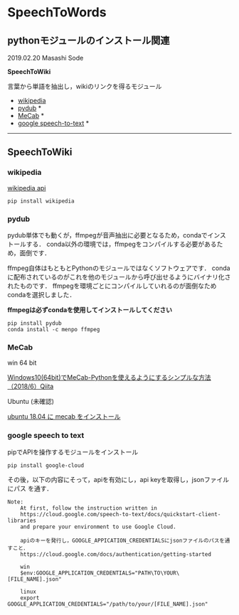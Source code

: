 # SpeechToWords

## pythonモジュールのインストール関連

2019.02.20 Masashi Sode

**SpeechToWiki**

言葉から単語を抽出し，wikiのリンクを得るモジュール

- [wikipedia]((https://pypi.org/project/wikipedia/))
- [pydub](https://github.com/jiaaro/pydub) *
- [MeCab](http://taku910.github.io/mecab/) *
- [google speech-to-text](https://cloud.google.com/speech-to-text/docs/quickstart-client-libraries) *

---

## SpeechToWiki

### wikipedia
[wikipedia api](https://pypi.org/project/wikipedia/)
```
pip install wikipedia
```

### pydub

pydub単体でも動くが，ffmpegが音声抽出に必要となるため，condaでインストールする．
conda以外の環境では，ffmpegをコンパイルする必要があるため，面倒です．

ffmpeg自体はもともとPythonのモジュールではなくソフトウェアです．
condaに配布されているのがこれを他のモジュールから呼び出せるようにバイナリ化されたものです．
ffmpegを環境ごとにコンパイルしていれるのが面倒なためcondaを選択しました．

**ffmpegは必ずcondaを使用してインストールしてください**

```
pip install pydub
conda install -c menpo ffmpeg
```

### MeCab

win 64 bit

[Windows10(64bit)でMeCab-Pythonを使えるようにするシンプルな方法（2018/6）Qiita](https://qiita.com/fu23/items/34f55f0b7aaa7e2205b8)

Ubuntu (未確認)

[ubuntu 18.04 に mecab をインストール](https://qiita.com/ekzemplaro/items/c98c7f6698f130b55d53)

### google speech to text

pipでAPIを操作するモジュールをインストール
```
pip install google-cloud
```
その後，以下の内容にそって，apiを有効にし，api keyを取得し，jsonファイルにパス 
を通す．

    Note:
        At first, follow the instruction written in
        https://cloud.google.com/speech-to-text/docs/quickstart-client-libraries
        and prepare your environment to use Google Cloud.

        apiのキーを発行し，GOOGLE_APPICATION_CREDENTIALSにjsonファイルのパスを通すこと．
        https://cloud.google.com/docs/authentication/getting-started

        win
        $env:GOOGLE_APPLICATION_CREDENTIALS="PATH\TO\YOUR\[FILE_NAME].json"

        linux
        export GOOGLE_APPLICATION_CREDENTIALS="/path/to/your/[FILE_NAME].json"
